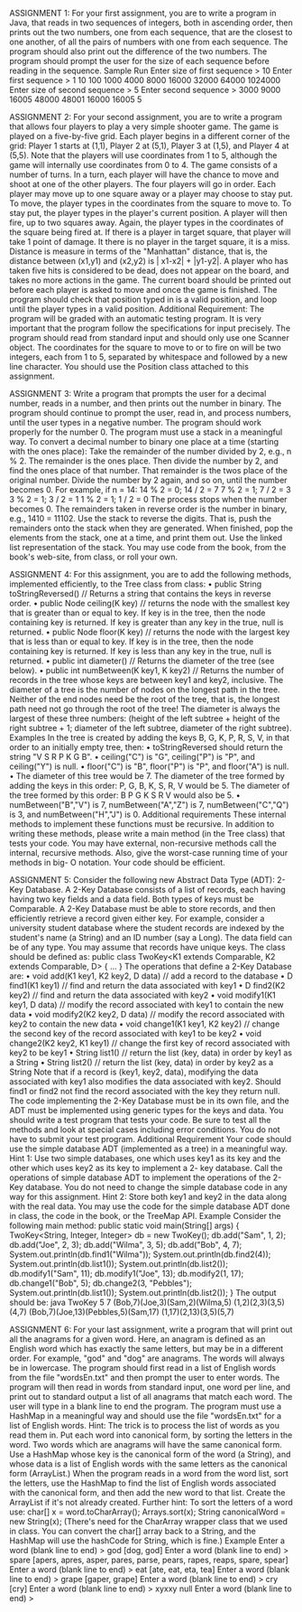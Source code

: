ASSIGNMENT 1:
For your first assignment, you are to write a program in Java, that reads in two sequences of integers, both in ascending order, then prints out the two numbers, one from each sequence, that are the closest to one another, of all the pairs of numbers with one from each sequence. The program should also print out the difference of the two numbers. The program should prompt the user for the size of each sequence before reading in the sequence.
Sample Run
Enter size of first sequence > 10
Enter first sequence > 1 10 100 1000 4000 8000 16000 32000 64000 1024000
Enter size of second sequence > 5
Enter second sequence > 3000 9000 16005 48000 48001
16000 16005 5

ASSIGNMENT 2:
For your second assignment, you are to write a program that allows four players to play a very simple shooter game. The game is played on a five-by-five grid. Each player begins in a different corner of the grid: Player 1 starts at (1,1), Player 2 at (5,1), Player 3 at (1,5), and Player 4 at (5,5). Note that the players will use coordinates from 1 to 5, although the game will internally use coordinates from 0 to 4.
The game consists of a number of turns. In a turn, each player will have the chance to move and shoot at one of the other players. The four players will go in order. Each player may move up to one square away or a player may choose to stay put. To move, the player types in the coordinates from the square to move to. To stay put, the player types in the player's current position.
A player will then fire, up to two squares away. Again, the player types in the coordinates of the square being fired at. If there is a player in target square, that player will take 1 point of damage. It there is no player in the target square, it is a miss.
Distance is measure in terms of the "Manhattan" distance, that is, the distance between (x1,y1) and (x2,y2) is | x1-x2| + |y1-y2|. A player who has taken five hits is considered to be dead, does not appear on the board, and
takes no more actions in the game. The current board should be printed out before each player is asked to move and once the game is finished. The program should check that position typed in is a valid position, and loop until the player types in a valid position.
Additional Requirement:
The program will be graded with an automatic testing program. It is very important that the program follow the specifications for input precisely. The program should read from standard input and should only use one Scanner object. The coordinates for the square to move to or to fire on will be two integers, each from 1 to 5, separated by whitespace and followed by a new line character. You should use the Position class attached to this assignment.

ASSIGNMENT 3:
Write a program that prompts the user for a decimal number, reads in a number, and then prints out the number in binary. The program should continue to prompt the user, read in, and process numbers, until the user types in a negative number. The program should work properly for the number 0. The program must use a stack in a meaningful way.
To convert a decimal number to binary one place at a time (starting with the ones place): Take the remainder of the number divided by 2, e.g., n % 2. The remainder is the ones place. Then divide the number by 2, and find the ones place of that number. That remainder is the twos place of the original number. Divide the number by 2 again, and so on, until the number becomes 0. For example, if n = 14:
14 % 2 = 0; 14 / 2 = 7 7 % 2 = 1; 7 / 2 = 3
3 % 2 = 1; 3 / 2 = 1
1 % 2 = 1; 1 / 2 = 0
The process stops when the number becomes 0. The remainders taken in reverse order is the number in binary, e.g., 1410 = 11102.
Use the stack to reverse the digits. That is, push the remainders onto the stack when they are generated. When finished, pop the elements from the stack, one at a time, and print them out.
Use the linked list representation of the stack. You may use code from the book, from the book's web-site, from class, or roll your own.

ASSIGNMENT 4:
For this assignment, you are to add the following methods, implemented efficiently, to the Tree class from class:
• public String toStringReversed() // Returns a string that contains the keys in reverse order.
• public Node ceiling(K key) // returns the node with the smallest key that is greater than or equal to key. If key is in the tree, then the node containing key is returned. If key is greater than any key in the true, null is returned.
• public Node floor(K key) // returns the node with the largest key that is less than or equal to key. If key is in the tree, then the node containing key is returned. If key is less than any key in the true, null is returned.
• public int diameter() // Returns the diameter of the tree (see below).
• public int numBetween(K key1, K key2) // Returns the number of records in the tree
whose keys are between key1 and key2, inclusive.
The diameter of a tree is the number of nodes on the longest path in the tree. Neither of the end nodes need be the root of the tree, that is, the longest path need not go through the root of the tree! The diameter is always the largest of these three numbers: (height of the left subtree + height of the right subtree + 1; diameter of the left subtree, diameter of the right subtree).
Examples
In the tree is created by adding the keys B, G, K, P, R, S, V, in that order to an initially empty tree, then:
• toStringReversed should return the string "V S R P K G B".
• ceiling("C") is "G", ceiling("P") is "P", and ceiling("Y") is null.
• floor("C") is "B", floor("P") is "P", and floor("A") is null.
• The diameter of this tree would be 7. The diameter of the tree formed by adding the keys in this order:
P, G, B, K, S, R, V would be 5. The diameter of the tree formed by this order: B P G K S R V would
also be 5.
• numBetween("B","V") is 7, numBetween("A","Z") is 7, numBetween("C","Q") is 3, and
numBetween("H","J") is 0.
Additional requirements
These internal methods to implement these functions must be recursive. In addition to writing these methods, please write a main method (in the Tree class) that tests your code. You may have external, non-recursive methods call the internal, recursive methods. Also, give the worst-case running time of your methods in big- O notation. Your code should be efficient.

ASSIGNMENT 5:
Consider the following new Abstract Data Type (ADT): 2-Key Database.
A 2-Key Database consists of a list of records, each having having two key fields and a data field. Both types of keys must be Comparable. A 2-Key Database must be able to store records, and then efficiently retrieve a record given either key. For example, consider a university student database where the student records are indexed by the student's name (a String) and an ID number (say a Long). The data field can be of any type. You may assume that records have unique keys.
The class should be defined as:
public class TwoKey<K1 extends Comparable, K2 extends Comparable, D>
{ ... }
The operations that define a 2-Key Database are:
• void add(K1 key1, K2 key2, D data) // add a record to the database
• D find1(K1 key1) // find and return the data associated with key1
• D find2(K2 key2) // find and return the data associated with key2
• void modify1(K1 key1, D data) // modify the record associated with key1 to contain the
new data
• void modify2(K2 key2, D data) // modify the record associated with key2 to contain the
new data
• void change1(K1 key1, K2 key2) // change the second key of the record associated with
key1 to be key2
• void change2(K2 key2, K1 key1) // change the first key of record associated with key2 to
be key1
• String list1() // return the list (key, data) in order by key1 as a String
• String list2() // return the list (key, data) in order by key2 as a String
Note that if a record is (key1, key2, data), modifying the data associated with key1 also modifies the data associated with key2. Should find1 or find2 not find the record associated with the key they return null.
The code implementing the 2-Key Database must be in its own file, and the ADT must be implemented using generic types for the keys and data. You should write a test program that tests your code. Be sure to test all the methods and look at special cases including error conditions. You do not have to submit your test program.
Additional Requirement
Your code should use the simple database ADT (implemented as a tree) in a meaningful way. Hint 1: Use two simple databases, one which uses key1 as its key and the other which uses key2 as its key to implement a 2- key database. Call the operations of simple database ADT to implement the operations of the 2-Key database. You do not need to change the simple database code in any way for this assignment. Hint 2: Store both key1 and key2 in the data along with the real data.
You may use the code for the simple database ADT done in class, the code in the book, or the TreeMap API.
Example
Consider the following main method:
    public static void main(String[] args) {
        TwoKey<String, Integer, Integer> db = new TwoKey();
        db.add("Sam", 1, 2);
        db.add("Joe", 2, 3);
        db.add("Wilma", 3, 5);
        db.add("Bob", 4, 7);
        System.out.println(db.find1("Wilma"));
        System.out.println(db.find2(4));
        System.out.println(db.list1());
        System.out.println(db.list2());
        db.modify1("Sam", 11);
        db.modify1("Joe", 13);
        db.modify2(1, 17);
        db.change1("Bob", 5);
        db.change2(3, "Pebbles");
        System.out.println(db.list1());
        System.out.println(db.list2());
}
The output should be:
java TwoKey
5
7
(Bob,7)(Joe,3)(Sam,2)(Wilma,5)
(1,2)(2,3)(3,5)(4,7)
(Bob,7)(Joe,13)(Pebbles,5)(Sam,17)
(1,17)(2,13)(3,5)(5,7)

ASSIGNMENT 6:
For your last assignment, write a program that will print out all the anagrams for a given word. Here, an anagram is defined as an English word which has exactly the same letters, but may be in a different order. For example, "god" and "dog" are anagrams. The words will always be in lowercase. The program should first read in a list of English words from the file "wordsEn.txt" and then prompt the user to enter words. The program will then read in words from standard input, one word per line, and print out to standard output a list of all anagrams that match each word. The user will type in a blank line to end the program.
The program must use a HashMap in a meaningful way and should use the file "wordsEn.txt" for a list of English words.
Hint: The trick is to process the list of words as you read them in. Put each word into canonical form, by sorting the letters in the word. Two words which are anagrams will have the same canonical form. Use a HashMap whose key is the canonical form of the word (a String), and whose data is a list of English words with the same letters as the canonical form (ArrayList<String>.) When the program reads in a word from the word list, sort the letters, use the HashMap to find the list of English words associated with the canonical form, and then add the new word to that list. Create the ArrayList if it's not already created.
Further hint: To sort the letters of a word use:
char[] x = word.toCharArray();
Arrays.sort(x);
String canonicalWord = new String(x);
(There's need for the CharArray wrapper class that we used in class. You can convert the char[] array back to a String, and the HashMap will use the hashCode for String, which is fine.)
Example
Enter a word (blank line to end) > god
[dog, god]
Enter a word (blank line to end) > spare
[apers, apres, asper, pares, parse, pears, rapes, reaps, spare, spear]
Enter a word (blank line to end) > eat
[ate, eat, eta, tea]
Enter a word (blank line to end) > grape
[gaper, grape]
Enter a word (blank line to end) > cry
[cry]
Enter a word (blank line to end) > xyxxy
null
Enter a word (blank line to end) >
